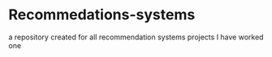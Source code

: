 # Recommedations-systems
a repository created for all recommendation systems projects I have worked one
